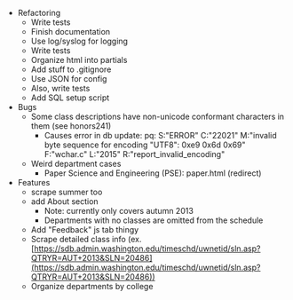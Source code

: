 - Refactoring
    - Write tests
    - Finish documentation
    - Use log/syslog for logging
    - Write tests
    - Organize html into partials
    - Add stuff to .gitignore
    - Use JSON for config
    - Also, write tests
    - Add SQL setup script
- Bugs
    - Some class descriptions have non-unicode conformant characters in them (see honors241)
        - Causes error in db update: pq: S:"ERROR" C:"22021" M:"invalid byte sequence for encoding \"UTF8\": 0xe9 0x6d 0x69" F:"wchar.c" L:"2015" R:"report_invalid_encoding"
    - Weird department cases
        - Paper Science and Engineering (PSE): paper.html (redirect)
- Features
    - scrape summer too
    - add About section
        - Note: currently only covers autumn 2013
        - Departments with no classes are omitted from the schedule
    - Add "Feedback" js tab thingy
    - Scrape detailed class info (ex. [https://sdb.admin.washington.edu/timeschd/uwnetid/sln.asp?QTRYR=AUT+2013&SLN=20486](https://sdb.admin.washington.edu/timeschd/uwnetid/sln.asp?QTRYR=AUT+2013&SLN=20486))
    - Organize departments by college